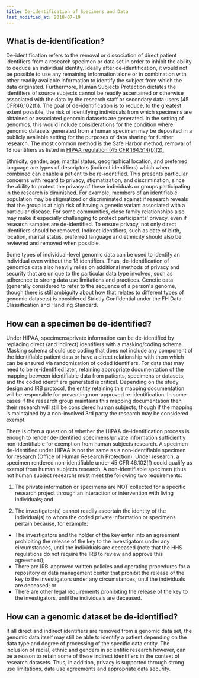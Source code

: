 ```yaml
---
title: De-identification of Specimens and Data
last_modified_at: 2018-07-19
---
```


## What is de-identification?
De-identification refers to the removal or dissociation of direct patient identifiers from a research specimen or data set in order to inhibit the ability to deduce an individual identity.  Ideally after de-identification, it would not be possible to use any remaining information alone or in combination with other readily available information to identify the subject from which the data originated.  Furthermore, Human Subjects Protection dictates the identifiers of source subjects cannot be readily ascertained or otherwise associated with the data by the research staff or secondary data users (45 CFR46.102(f)).  The goal of de-identification is to reduce, to the greatest extent possible, the risk of identifying individuals from which specimens are obtained or associated genomic datasets are generated. In the setting of genomics, this would include considerations for the condition where genomic datasets generated from a human specimen may be deposited in a publicly available setting for the purposes of data sharing for further research. The most common method is the Safe Harbor method, removal of 18 identifiers as listed in [HIPAA regulation (45 CFR 164.514(b)(2).](https://www.hhs.gov/hipaa/for-professionals/privacy/special-topics/de-identification/index.html)   <!-- I would suggest we actually just list the 18 identifiers here rather than linking to them.  I think this section could be streamlined a bit.  -->


Ethnicity, gender, age, marital status, geographical location, and preferred language are types of descriptors (indirect identifiers) which when combined can enable a patient to be re-identified. This presents particular concerns with regard to privacy, stigmatization, and discrimination, since the ability to protect the privacy of these individuals or groups participating in the research is diminished. For example, members of an identifiable population may be stigmatized or discriminated against if research reveals that the group is at high risk of having a genetic variant associated with a particular disease. For some communities, close family relationships also may make it especially challenging to protect participants’ privacy, even if research samples are de-identified. To ensure privacy, not only direct identifiers should be removed.  Indirect identifiers, such as date of birth, location, marital status, preferred language and ethnicity should also be reviewed and removed when possible.

Some types of individual-level genomic data can be used to identify an individual even without the 18 identifiers. Thus, de-identification of genomics data also heavily relies on additional methods of privacy and security that are unique to the particular data type involved, such as adherence to strong data use limitations and practices. Genetic data (generally considered to refer to the sequence of a person's genome, though there is still ambiguity about how that relates to different types of genomic datasets) is considered Strictly Confidential under the FH Data Classification and Handling Standard.


## How can a specimen be de-identified?
Under HIPAA, specimens/private information can be de-identified by replacing direct (and indirect) identifiers with a masking/coding schema.  Masking schema should use coding that does not include any component of the identifiable patient data or have a direct relationship with them which can be ensured via randomization of coded identifiers.  For data that may need to be re-identified later, retaining appropriate documentation of the mapping between identifiable data from patients, specimens or datasets, and the coded identifiers generated is critical.  Depending on the study design and IRB protocol, the entity retaining this mapping documentation will be responsible for preventing non-approved re-identification.  In some cases if the research group maintains this mapping documentation then their research will still be considered human subjects, though if the mapping is maintained by a non-involved 3rd party the research may be considered exempt.

There is often a question of whether the HIPAA de-identification process is enough to render de-identified specimens/private information sufficiently non-identifiable for exemption from human subjects research.  A specimen de-identified under HIPAA is not the same as a non-identifiable specimen for research (Office of Human Research Protection). Under research, a specimen rendered non-identifiable under 45 CFR 46.102(f) could qualify as exempt from human subjects research.  A non-identifiable specimen (thus not human subject research) must meet the following two requirements:

1. The private information or specimens are NOT collected for a specific research project through an interaction or intervention with living individuals; and

2. The investigator(s) cannot readily ascertain the identity of the individual(s) to whom the coded private information or specimens pertain because, for example:
  -	The investigators and the holder of the key enter into an agreement prohibiting the release of the key to the investigators under any circumstances, until the individuals are deceased (note that the HHS regulations do not require the IRB to review and approve this agreement);
  - There are IRB-approved written policies and operating procedures for a repository or data management center that prohibit the release of the key to the investigators under any circumstances, until the individuals are deceased; or
  - There are other legal requirements prohibiting the release of the key to the investigators, until the individuals are deceased.


## How can a genomic dataset be de-identified?
If all direct and indirect identifiers are removed from a genomic data set, the genomic data itself may still be able to identify a patient depending on the data type and degree of processing of the specific data entity.  The inclusion of racial, ethnic and genders in scientific research however, can be a reason to retain some of these indirect identifiers in the context of research datasets. Thus, in addition, privacy is supported through strong use limitations, data use agreements and appropriate data security.  
